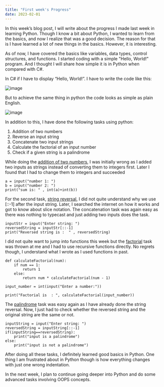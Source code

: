 ```yaml
---
title: "First week's Progress"
date: 2023-02-01
---
```


In this week’s blog post, I will write about the progress I made last week in learning Python. Though I know a bit about Python, I wanted to learn from the basics, and now I realize that was a good decision. The reason for that is I have learned a lot of new things in the basics. However, it is interesting.

As of now, I have covered the basics like variables, data types, control structures, and functions. I started coding with a simple "Hello, World!" program. And I thought I will share how simple it is in Python when compared with C#.

In C# if I have to display “Hello, World!”. I have to write the code like this:

![image](https://user-images.githubusercontent.com/113061137/216233292-a5a149cf-799a-455b-a580-8ba37c725b06.png)

But to achieve the same thing in python the code looks as simple as plain English.

![image](https://user-images.githubusercontent.com/113061137/216228790-26207ffd-1517-4d53-889d-6954f95e2ced.png)

In addition to this, I have done the following tasks using python:

1.	Addition of two numbers
2.	Reverse an input string
3.	Concatenate two input strings
4.	Calculate the factorial of an input number
5.	Check if a given string is a palindrome


While doing the <a href="https://github.com/AbhilashKotha/CSCI5300_LanguageLearning_Abhilash/blob/main/PythonFiles/week1/AdditionOfTwoNumbers.py">addition of two numbers</a>, I was initially wrong as I added two inputs as strings instead of converting them to integers first. Later I found that I had to change them to integers and succeeded
```
a = input("number 1: ")
b = input("number 2: ")
print("sum is: " , int(a)+int(b))
```
For the second task, <a href="https://github.com/AbhilashKotha/CSCI5300_LanguageLearning_Abhilash/blob/main/PythonFiles/week1/ReverseString.py">string reversal</a>, I did not quite understand why we use [::-1] after the input string. Later, I searched the internet on how it works and got to know about slice notation. The concatenation task was again easy as there was nothing to typecast and just adding two inputs does the task. 
```
inputStr = input("Enter string: ")
reversedString = inputStr[::-1]
print("Reversed string is :  " , reversedString)
```

I did not quite want to jump into functions this week but the <a href="https://github.com/AbhilashKotha/CSCI5300_LanguageLearning_Abhilash/blob/main/PythonFiles/week1/factorialOfNumber.py">factorial</a> task was thrown at me and I had to use recursive functions directly. No regrets though, I understand what I wrote as I used functions in past. 

```
def calculateFactorial(num):
    if num == 1:
        return 1
    else:
        return num * calculateFactorial(num - 1)

input_number = int(input("Enter a number:"))

print("Factorial is  : ", calculateFactorial(input_number))
```

The <a href="https://github.com/AbhilashKotha/CSCI5300_LanguageLearning_Abhilash/blob/main/PythonFiles/week1/palindrome.py">palindrome</a> task was easy again as I have already done the string reversal. Now, I just had to check whether the reversed string and the original string are the same or not.

```
inputString = input("Enter string: ")
reversedString = inputString[::-1]
if(inputString==reversedString):
    print("input is a palindrome")
else:
    print("input is not a palindrome")
 ```

After doing all these tasks, I definitely learned good basics in Python. One thing I am frustrated about in Python though is how everything changes with just one wrong indentation. 

In the next week, I plan to continue going deeper into Python and do some advanced tasks involving OOPS concepts.
